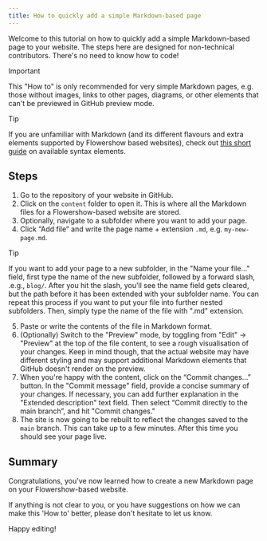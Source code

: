 ```yaml
---
title: How to quickly add a simple Markdown-based page
---
```


Welcome to this tutorial on how to quickly add a simple Markdown-based page to your website.  The steps here are designed for non-technical contributors. There's no need to know how to code!

> [!important]
> This "How to" is only recommended for very simple Markdown pages, e.g. those without images, links to other pages, diagrams, or other elements that can't be previewed in GitHub preview mode. 

>[!tip]
> If you are unfamiliar with Markdown (and its different flavours and extra elements supported by Flowershow based websites), check out [this short guide](https://flowershow.app/docs/syntax) on available syntax elements.

## Steps

1. Go to the repository of your website in GitHub.
2. Click on the `content` folder to open it. This is where all the Markdown files for a Flowershow-based website are stored.
3. Optionally, navigate to a subfolder where you want to add your page.
4. Click “Add file” and write the page name + extension `.md`, e.g. `my-new-page.md`.

> [!tip]
> If you want to add your page to a new subfolder, in the "Name your file..." field, first type the name of the new subfolder, followed by a forward slash, .e.g., `blog/`. After you hit the slash, you'll see the name field gets cleared, but the path before it has been extended with your subfolder name. You can repeat this process if you want to put your file into further nested subfolders. Then, simply type the name of the file with ".md" extension.

5. Paste or write the contents of the file in Markdown format. 
6. (Optionally) Switch to the "Preview" mode, by toggling from "Edit" -> "Preview" at the top of the file content, to see a rough visualisation of your changes. Keep in mind though, that the actual website may have different styling and may support additional Markdown elements that GitHub doesn't render on the preview.
5. When you're happy with the content, click on the “Commit changes...” button. In the "Commit message" field, provide a concise summary of your changes. If necessary, you can add further explanation in the "Extended description" text field. Then select “Commit directly to the main branch”, and hit "Commit changes."
6. The site is now going to be rebuilt to reflect the changes saved to the `main` branch. This can take up to a few minutes. After this time you should see your page live.

## Summary

Congratulations, you've now learned how to create a new Markdown page on your Flowershow-based website. 

If anything is not clear to you, or you have suggestions on how we can make this 'How to' better, please don't hesitate to let us know. 

Happy editing!
